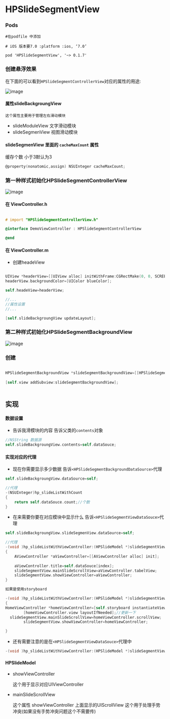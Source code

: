 # HPSlideSegmentView

### Pods 

```
#在podfile 中添加

# iOS 版本要7.0 :platform :ios, ‘7.0’
```
```
pod 'HPSlideSegmentView', '~> 0.1.7'
```


### 创建悬浮效果


在下面的可以看到`HPSlideSegmentControllerView`对应的属性的用途:

![image](https://github.com/lanhaiyang/HPSlideSegmentView/blob/master/README/fundation.png)

#### 属性slideBackgroungView

```
这个属性主要用于管理左右滑动模块
```

- slideModuleView 文字滑动模块
- slideSegmenView 视图滑动模块

#### slideSegmenView 里面的 `cacheMaxCount` 属性

 缓存个数
 小于3默认为3

``` objective-c
@property(nonatomic,assign) NSUInteger cacheMaxCount;
```


### 第一种样式初始化HPSlideSegmentControllerView

![image](https://github.com/lanhaiyang/HPSlideSegmentView/blob/master/README/HPSlideSegmentControllerView.gif)

#### 在 ViewController.h 

``` objective-c

# import "HPSlideSegmentControllerView.h"

@interface DemoViewController : HPSlideSegmentControllerView

@end

```
#### 在 ViewController.m

- 创建headeView	

```objective-c

UIView *headerView=[[UIView alloc] initWithFrame:CGRectMake(0, 0, SCREEN_WIDTH, 200)];
headerView.backgroundColor=[UIColor blueColor];

self.headeView=headerView;

//...
//属性设置
//...

[self.slideBackgroungView updateLayout];

```


### 第二种样式初始化HPSlideSegmentBackgroundView

![image](https://github.com/lanhaiyang/HPSlideSegmentView/blob/master/README/HPSlideSegmentBackgroundView.gif)

### 创建

```objective-c

HPSlideSegmentBackgroundView *slideSegmentBackgroundView=[[HPSlideSegmentBackgroundView alloc] initWithFrame:CGRectMake(0, 64, SCREEN_WIDTH, SCREEN_HEIGHT-64)];
 
[self.view addSubview:slideSegmentBackgroundView];  
    
```

## 实现

#### 数据设置

- 告诉我滑模块的内容 告诉父类的`contents`对象

```objective-c
//NSString 数据源
self.slideBackgroungView.contents=self.dataSouce;
```

#### 实现对应的代理

- 现在你需要显示多少数据 告诉`<HPSlideSegmentBackgroundDataSource>`代理

```objective-c
self.slideBackgroungView.dataSource=self;

//代理
-(NSUInteger)hp_slideListWithCount
{
    return self.dataSouce.count;//个数
}

```


- 在来需要你要在对应模块中显示什么 告诉`<HPSlideSegmentViewDataSouce>`代理

```objective-c
self.slideBackgroungView.slideSegmenView.dataSource=self;

//代理
-(void )hp_slideListWithViewController:(HPSlideModel *)slideSegmentView index:(NSUInteger)index
{
    AViewController *aViewController=[[AViewController alloc] init];
    
    aViewController.title=self.dataSouce[index];
    slideSegmentView.mainSlideScrollView=aViewController.tabelView;
    slideSegmentView.showViewController=aViewController;
}

如果是使用storyboard

-(void )hp_slideListWithViewController:(HPSlideModel *)slideSegmentView index:(NSUInteger)index
{
HomeViewController *homeViewController=[self.storyboard instantiateViewControllerWithIdentifier:@"HomeViewController"];
        [homeViewController.view layoutIfNeeded];//更新一下
  slideSegmentView.mainSlideScrollView=homeViewController.scrollView;
        slideSegmentView.showViewController=homeViewController;

}

```


- 还有需要注意的是在`<HPSlideSegmentViewDataSouce>`代理中

```objective-c
-(void )hp_slideListWithViewController:(HPSlideModel *)slideSegmentView index:(NSUInteger)index

```

#### HPSlideModel

- showViewController 

  这个用于显示对应UIViewController
- mainSlideScrollView 

  这个属性 showViewController 上面显示的UIScrollView 这个用于处理手势冲突(如果没有手势冲突问题这个不需要传)




